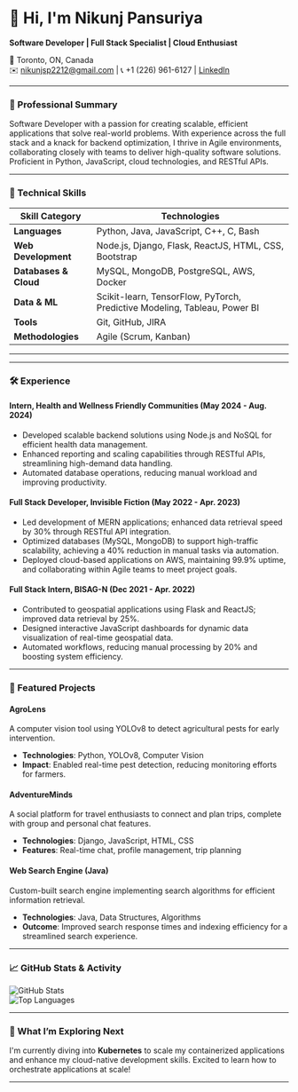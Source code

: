 # 👋 Hi, I'm Nikunj Pansuriya

**Software Developer | Full Stack Specialist | Cloud Enthusiast**

📍 Toronto, ON, Canada  
✉️ nikunjsp2212@gmail.com | 📞 +1 (226) 961-6127 | [LinkedIn](https://www.linkedin.com/in/nikunj-pansuriya-040790197/)

---

### 🌟 Professional Summary
Software Developer with a passion for creating scalable, efficient applications that solve real-world problems. With experience across the full stack and a knack for backend optimization, I thrive in Agile environments, collaborating closely with teams to deliver high-quality software solutions. Proficient in Python, JavaScript, cloud technologies, and RESTful APIs.

---

### 🔧 Technical Skills

| Skill Category        | Technologies                                                      |
|-----------------------|-------------------------------------------------------------------|
| **Languages**         | Python, Java, JavaScript, C++, C, Bash                           |
| **Web Development**   | Node.js, Django, Flask, ReactJS, HTML, CSS, Bootstrap            |
| **Databases & Cloud** | MySQL, MongoDB, PostgreSQL, AWS, Docker                          |
| **Data & ML**         | Scikit-learn, TensorFlow, PyTorch, Predictive Modeling, Tableau, Power BI |
| **Tools**             | Git, GitHub, JIRA                                                |
| **Methodologies**     | Agile (Scrum, Kanban)                                            |

---


---

### 🛠️ Experience

#### Intern, Health and Wellness Friendly Communities (May 2024 - Aug. 2024)
- Developed scalable backend solutions using Node.js and NoSQL for efficient health data management.
- Enhanced reporting and scaling capabilities through RESTful APIs, streamlining high-demand data handling.
- Automated database operations, reducing manual workload and improving productivity.

#### Full Stack Developer, Invisible Fiction (May 2022 - Apr. 2023)
- Led development of MERN applications; enhanced data retrieval speed by 30% through RESTful API integration.
- Optimized databases (MySQL, MongoDB) to support high-traffic scalability, achieving a 40% reduction in manual tasks via automation.
- Deployed cloud-based applications on AWS, maintaining 99.9% uptime, and collaborating within Agile teams to meet project goals.

#### Full Stack Intern, BISAG-N (Dec 2021 - Apr. 2022)
- Contributed to geospatial applications using Flask and ReactJS; improved data retrieval by 25%.
- Designed interactive JavaScript dashboards for dynamic data visualization of real-time geospatial data.
- Automated workflows, reducing manual processing by 20% and boosting system efficiency.

---

### 🚀 Featured Projects

#### **AgroLens** 
A computer vision tool using YOLOv8 to detect agricultural pests for early intervention.
- **Technologies**: Python, YOLOv8, Computer Vision
- **Impact**: Enabled real-time pest detection, reducing monitoring efforts for farmers.

#### **AdventureMinds**
A social platform for travel enthusiasts to connect and plan trips, complete with group and personal chat features.
- **Technologies**: Django, JavaScript, HTML, CSS
- **Features**: Real-time chat, profile management, trip planning

#### **Web Search Engine (Java)** 
Custom-built search engine implementing search algorithms for efficient information retrieval.
- **Technologies**: Java, Data Structures, Algorithms
- **Outcome**: Improved search response times and indexing efficiency for a streamlined search experience.

---

### 📈 GitHub Stats & Activity

![GitHub Stats](https://github-readme-stats.vercel.app/api?username=nikunjsp&show_icons=true&theme=radical)  
![Top Languages](https://github-readme-stats.vercel.app/api/top-langs/?username=nikunjsp&layout=compact&theme=radical)

---

### 🎯 What I’m Exploring Next

I'm currently diving into **Kubernetes** to scale my containerized applications and enhance my cloud-native development skills. Excited to learn how to orchestrate applications at scale!

---


